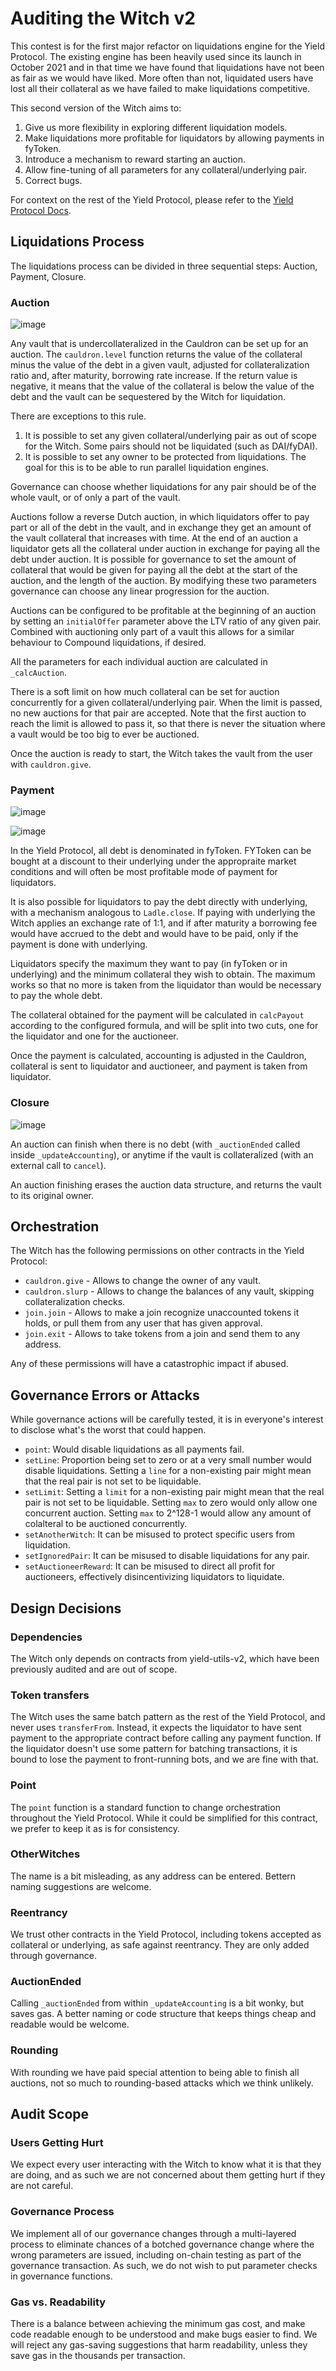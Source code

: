 # Auditing the Witch v2
This contest is for the first major refactor on liquidations engine for the Yield Protocol. The existing engine has been heavily used since its launch in October 2021 and in that time we have found that liquidations have not been as fair as we would have liked. More often than not, liquidated users have lost all their collateral as we have failed to make liquidations competitive.

This second version of the Witch aims to:
1. Give us more flexibility in exploring different liquidation models.
2. Make liquidations more profitable for liquidators by allowing payments in fyToken.
3. Introduce a mechanism to reward starting an auction.
4. Allow fine-tuning of all parameters for any collateral/underlying pair.
5. Correct bugs.

For context on the rest of the Yield Protocol, please refer to the [Yield Protocol Docs](https://docs.yieldprotocol.com/#/).

## Liquidations Process
The liquidations process can be divided in three sequential steps: Auction, Payment, Closure.

### Auction

![image](https://user-images.githubusercontent.com/38806121/178305551-15d80e93-e7ef-490a-8a09-c7340b6eb58e.png)

Any vault that is undercollateralized in the Cauldron can be set up for an auction. The `cauldron.level` function returns the value of the collateral minus the value of the debt in a given vault, adjusted for collateralization ratio and, after maturity, borrowing rate increase. If the return value is negative, it means that the value of the collateral is below the value of the debt and the vault can be sequestered by the Witch for liquidation.

There are exceptions to this rule.
1. It is possible to set any given collateral/underlying pair as out of scope for the Witch. Some pairs should not be liquidated (such as DAI/fyDAI).
2. It is possible to set any owner to be protected from liquidations. The goal for this is to be able to run parallel liquidation engines.

Governance can choose whether liquidations for any pair should be of the whole vault, or of only a part of the vault.

Auctions follow a reverse Dutch auction, in which liquidators offer to pay part or all of the debt in the vault, and in exchange they get an amount of the vault collateral that increases with time. At the end of an auction a liquidator gets all the collateral under auction in exchange for paying all the debt under auction. It is possible for governance to set the amount of collateral that would be given for paying all the debt at the start of the auction, and the length of the auction. By modifying these two parameters governance can choose any linear progression for the auction.

Auctions can be configured to be profitable at the beginning of an auction by setting an `initialOffer` parameter above the LTV ratio of any given pair. Combined with auctioning only part of a vault this allows for a similar behaviour to Compound liquidations, if desired.

All the parameters for each individual auction are calculated in `_calcAuction`.

There is a soft limit on how much collateral can be set for auction concurrently for a given collateral/underlying pair. When the limit is passed, no new auctions for that pair are accepted. Note that the first auction to reach the limit is allowed to pass it, so that there is never the situation where a vault would be too big to ever be auctioned.

Once the auction is ready to start, the Witch takes the vault from the user with `cauldron.give`.

### Payment

![image](https://user-images.githubusercontent.com/38806121/178741273-ac070fa5-7254-4192-9c89-d43fd89f0725.png)

![image](https://user-images.githubusercontent.com/38806121/178740875-323a06e4-3997-4e57-95c8-a16d44172316.png)

In the Yield Protocol, all debt is denominated in fyToken. FYToken can be bought at a discount to their underlying under the appropraite market conditions and will often be most profitable mode of payment for liquidators.

It is also possible for liquidators to pay the debt directly with underlying, with a mechanism analogous to `Ladle.close`. If paying with underlying the Witch applies an exchange rate of 1:1, and if after maturity a borrowing fee would have accrued to the debt and would have to be paid, only if the payment is done with underlying.

Liquidators specify the maximum they want to pay (in fyToken or in underlying) and the minimum collateral they wish to obtain. The maximum works so that no more is taken from the liquidator than would be necessary to pay the whole debt.

The collateral obtained for the payment will be calculated in `calcPayout` according to the configured formula, and will be split into two cuts, one for the liquidator and one for the auctioneer.

Once the payment is calculated, accounting is adjusted in the Cauldron, collateral is sent to liquidator and auctioneer, and payment is taken from liquidator.

### Closure

![image](https://user-images.githubusercontent.com/38806121/178305843-96f7f140-9647-4e52-b923-8a91440c181a.png)

An auction can finish when there is no debt (with `_auctionEnded` called inside `_updateAccounting`), or anytime if the vault is collateralized (with an external call to `cancel`).

An auction finishing erases the auction data structure, and returns the vault to its original owner.

## Orchestration
The Witch has the following permissions on other contracts in the Yield Protocol:
 - `cauldron.give` - Allows to change the owner of any vault.
 - `cauldron.slurp` - Allows to change the balances of any vault, skipping collateralization checks.
 - `join.join` - Allows to make a join recognize unaccounted tokens it holds, or pull them from any user that has given approval.
 - `join.exit` - Allows to take tokens from a join and send them to any address.

Any of these permissions will have a catastrophic impact if abused.

## Governance Errors or Attacks
While governance actions will be carefully tested, it is in everyone's interest to disclose what's the worst that could happen.
 - `point`: Would disable liquidations as all payments fail.
 - `setLine`: Proportion being set to zero or at a very small number would disable liquidations. Setting a `line` for a non-existing pair might mean that the real pair is not set to be liquidable.
 - `setLimit`: Setting a `limit` for a non-existing pair might mean that the real pair is not set to be liquidable. Setting `max` to zero would only allow one concurrent auction. Setting `max` to 2^128-1 would allow any amount of colalteral to be auctioned concurrently.
 - `setAnotherWitch`: It can be misused to protect specific users from liquidation.
 - `setIgnoredPair`: It can be misused to disable liquidations for any pair.
 - `setAuctioneerReward`: It can be misused to direct all profit for auctioneers, effectively disincentivizing liquidators to liquidate.

## Design Decisions

### Dependencies
The Witch only depends on contracts from yield-utils-v2, which have been previously audited and are out of scope.

### Token transfers
The Witch uses the same batch pattern as the rest of the Yield Protocol, and never uses `transferFrom`. Instead, it expects the liquidator to have sent payment to the appropriate contract before calling any payment function. If the liquidator doesn't use some pattern for batching transactions, it is bound to lose the payment to front-running bots, and we are fine with that.

### Point
The `point` function is a standard function to change orchestration throughout the Yield Protocol. While it could be simplified for this contract, we prefer to keep it as is for consistency.

### OtherWitches
The name is a bit misleading, as any address can be entered. Bettern naming suggestions are welcome.

### Reentrancy
We trust other contracts in the Yield Protocol, including tokens accepted as collateral or underlying, as safe against reentrancy. They are only added through governance.

### AuctionEnded
Calling `_auctionEnded` from within `_updateAccounting` is a bit wonky, but saves gas. A better naming or code structure that keeps things cheap and readable would be welcome.

### Rounding
With rounding we have paid special attention to being able to finish all auctions, not so much to rounding-based attacks which we think unlikely.

## Audit Scope

### Users Getting Hurt
We expect every user interacting with the Witch to know what it is that they are doing, and as such we are not concerned about them getting hurt if they are not careful.

### Governance Process
We implement all of our governance changes through a multi-layered process to eliminate chances of a botched governance change where the wrong parameters are issued, including on-chain testing as part of the governance transaction. As such, we do not wish to put parameter checks in governance functions.

### Gas vs. Readability
There is a balance between achieving the minimum gas cost, and make code readable enough to be understood and make bugs easier to find. We will reject any gas-saving suggestions that harm readability, unless they save gas in the thousands per transaction.
